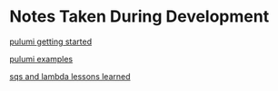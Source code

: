 # Notes Taken During Development

[pulumi getting started](https://www.pulumi.com/docs/clouds/aws/get-started/begin/)

[pulumi examples](https://github.com/pulumi/examples)

[sqs and lambda lessons learned](https://data.solita.fi/lessons-learned-from-combining-sqs-and-lambda-in-a-data-project/)